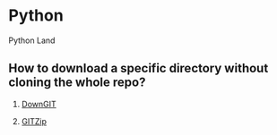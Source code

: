 # Python
Python Land


## How to download a specific directory without cloning the whole repo?

1. [DownGIT](https://downgit.github.io/#/home)

2. [GITZip](http://kinolien.github.io/gitzip/)